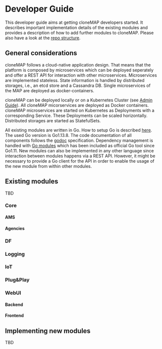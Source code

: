 # Developer Guide

This developer guide aims at getting cloneMAP developers started.
It describes important implementation details of the existing modules and provides a description of how to add further modules to cloneMAP.
Please also have a look at the [repo structure](repo.md).

## General considerations

cloneMAP follows a cloud-native application design.
That means that the platform is composed by microservices which can be deployed seperately and offer a REST API for interaction with other microservices.
Microservices are implemented stateless.
State information is handled by distributed storages, i.e., an etcd store and a Cassandra DB.
Single microservices of the MAP are deployed as docker-containers.

cloneMAP can be deployed locally or on a Kubernetes Cluster (see [Admin Guide](administration_guide.md)).
All cloneMAP micorservices are deployed as Docker containers.
cloneMAP microservices are started on Kubernetes as Deployments with a corresponding Service.
These Deployments can be scaled horizontally.
Distributed storages are started as StatefulSets.

All existing modules are written in Go.
How to setup Go is described [here](https://golang.org/doc/install). The used Go version is Go1.13.8.
The code documentation of all components follows the [godoc](https://blog.golang.org/godoc-documenting-go-code) specification.
Dependency management is handled with [Go modules](https://github.com/golang/go/wiki/Modules) which has been included as official Go tool since Go1.11.
New modules can also be implemented in any other language since interaction between modules happens via a REST API.
However, it might be necessary to provide a Go client for the API in order to enable the usage of the new module from within other modules.

## Existing modules

TBD

### Core

#### AMS

#### Agencies

### DF

### Logging

### IoT

### Plug&Play

### WebUI

#### Backend

#### Frontend

## Implementing new modules

TBD
